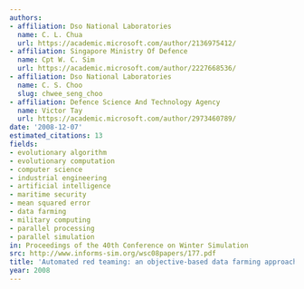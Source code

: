 ```yaml
---
authors:
- affiliation: Dso National Laboratories
  name: C. L. Chua
  url: https://academic.microsoft.com/author/2136975412/
- affiliation: Singapore Ministry Of Defence
  name: Cpt W. C. Sim
  url: https://academic.microsoft.com/author/2227668536/
- affiliation: Dso National Laboratories
  name: C. S. Choo
  slug: chwee_seng_choo
- affiliation: Defence Science And Technology Agency
  name: Victor Tay
  url: https://academic.microsoft.com/author/2973460789/
date: '2008-12-07'
estimated_citations: 13
fields:
- evolutionary algorithm
- evolutionary computation
- computer science
- industrial engineering
- artificial intelligence
- maritime security
- mean squared error
- data farming
- military computing
- parallel processing
- parallel simulation
in: Proceedings of the 40th Conference on Winter Simulation
src: http://www.informs-sim.org/wsc08papers/177.pdf
title: 'Automated red teaming: an objective-based data farming approach for red teaming'
year: 2008
---
```

